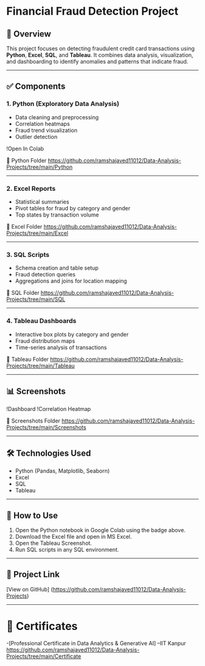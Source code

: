 
# Financial Fraud Detection Project

## 📌 Overview
This project focuses on detecting fraudulent credit card transactions using **Python**, **Excel**, **SQL**, and **Tableau**. It combines data analysis, visualization, and dashboarding to identify anomalies and patterns that indicate fraud.

---

## ✅ Components

### 1. Python (Exploratory Data Analysis)
- Data cleaning and preprocessing
- Correlation heatmaps
- Fraud trend visualization
- Outlier detection

!Open In Colab

📂 Python Folder
https://github.com/ramshajaved11012/Data-Analysis-Projects/tree/main/Python

---

### 2. Excel Reports
- Statistical summaries
- Pivot tables for fraud by category and gender
- Top states by transaction volume

📂 Excel Folder
https://github.com/ramshajaved11012/Data-Analysis-Projects/tree/main/Excel

---

### 3. SQL Scripts
- Schema creation and table setup
- Fraud detection queries
- Aggregations and joins for location mapping

📂 SQL Folder
https://github.com/ramshajaved11012/Data-Analysis-Projects/tree/main/SQL

---

### 4. Tableau Dashboards
- Interactive box plots by category and gender
- Fraud distribution maps
- Time-series analysis of transactions

📂 Tableau Folder
https://github.com/ramshajaved11012/Data-Analysis-Projects/tree/main/Tableau

---

## 📊 Screenshots
!Dashboard
!Correlation Heatmap

📂 Screenshots Folder
https://github.com/ramshajaved11012/Data-Analysis-Projects/tree/main/Screenshots

---

## 🛠 Technologies Used
- Python (Pandas, Matplotlib, Seaborn)
- Excel
- SQL
- Tableau

---

## 🚀 How to Use
1. Open the Python notebook in Google Colab using the badge above.
2. Download the Excel file and open in MS Excel.
3. Open the Tableau Screenshot.
4. Run SQL scripts in any SQL environment.

---

## 🔗 Project Link
[View on GitHub]
(https://github.com/ramshajaved11012/Data-Analysis-Projects)

---

# 🏅 Certificates
-[Professional Certificate in Data Analytics & Generative AI] –IIT Kanpur
https://github.com/ramshajaved11012/Data-Analysis-Projects/tree/main/Certificate

